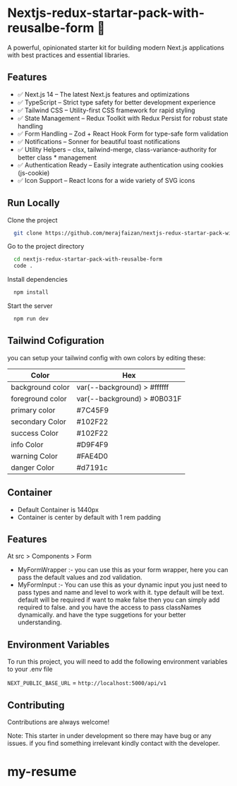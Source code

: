 
# Nextjs-redux-startar-pack-with-reusalbe-form 🚀

A powerful, opinionated starter kit for building modern Next.js applications with best practices and essential libraries.

## Features

* ✅ Next.js 14 – The latest Next.js features and optimizations
* ✅ TypeScript – Strict type safety for better development experience
* ✅ Tailwind CSS – Utility-first CSS framework for rapid styling
* ✅ State Management – Redux Toolkit with Redux Persist for robust state handling
* ✅ Form Handling – Zod + React Hook Form for type-safe form validation
* ✅ Notifications – Sonner for beautiful toast notifications
* ✅ Utility Helpers – clsx, tailwind-merge, class-variance-authority for better class * management
* ✅ Authentication Ready – Easily integrate authentication using cookies (js-cookie)
* ✅ Icon Support – React Icons for a wide variety of SVG icons


## Run Locally

Clone the project

```bash
  git clone https://github.com/merajfaizan/nextjs-redux-startar-pack-with-reusalbe-form.git
```

Go to the project directory

```bash
  cd nextjs-redux-startar-pack-with-reusalbe-form
  code .
```

Install dependencies

```bash
  npm install
```

Start the server

```bash
  npm run dev
```

## Tailwind Cofiguration

you can setup your tailwind config with own colors by editing these:

| Color             | Hex                                                                |
| ----------------- | ------------------------------------------------------------------ |
| background color | var(--background) > #ffffff |
| foreground color | var(--background) > #0B031F |
| primary color | #7C45F9 |
| secondary Color | #102F22 |
| success Color | #102F22 |
| info Color | #D9F4F9 |
| warning Color | #FAE4D0 |
| danger Color | #d7191c |


## Container

- Default Container is 1440px
- Container is center by default with 1 rem padding


## Features

At src > Components > Form

* MyFormWrapper :- you can use this as your form wrapper, here you can pass the default values and zod validation.
* MyFormInput :- You can use this as your dynamic input you just need to pass types and name and level to work with it. type default will be text. default will be required if want to make false then you can simply add required to false. and you have the access to pass classNames dynamically. and have the type suggetions for your better understanding.



## Environment Variables

To run this project, you will need to add the following environment variables to your .env file

`NEXT_PUBLIC_BASE_URL` = `http://localhost:5000/api/v1`


## Contributing

 Contributions are always welcome!

 Note: This starter in under development so there may have bug or any issues. if you find something irrelevant kindly contact with the developer.

# my-resume
